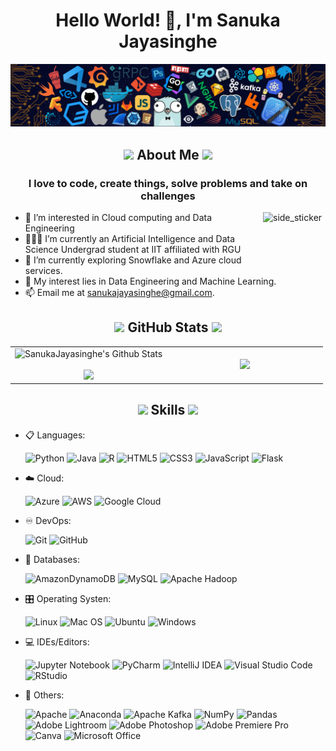 <h1 align="center"> Hello World! 👋, I'm Sanuka Jayasinghe </h1>

![Github Banner](https://github.com/Jaydeep-Yadav/Jaydeep-Yadav/blob/main/banner.png)

<h2 align="center"> <img src="https://media1.giphy.com/media/v1.Y2lkPTc5MGI3NjExZGVhOW42MGdveHUyeXhmc2c3bG9hbm5ndXJpZHM3eTVncjMyYW1zOSZlcD12MV9pbnRlcm5hbF9naWZfYnlfaWQmY3Q9cw/NnSFnC428LRHaxUNzj/giphy.webp" width="25"> About Me <img src="https://media1.giphy.com/media/v1.Y2lkPTc5MGI3NjExZGVhOW42MGdveHUyeXhmc2c3bG9hbm5ndXJpZHM3eTVncjMyYW1zOSZlcD12MV9pbnRlcm5hbF9naWZfYnlfaWQmY3Q9cw/NnSFnC428LRHaxUNzj/giphy.webp" width="25"> </h2>
<h3 align="center">I love to code, create things, solve problems and take on challenges</h3>

<img align="right" width=100px height=100px alt="side_sticker" src="https://media.giphy.com/media/TEnXkcsHrP4YedChhA/giphy.gif" />

- 👀 I’m interested in Cloud computing and Data Engineering
- 👨🏽‍💻 I’m currently an Artificial Intelligence and Data Science Undergrad student at IIT affiliated with RGU
- 🌱 I’m currently exploring Snowflake and Azure cloud services.
- 🤔 My interest lies in Data Engineering and Machine Learning.
- 📫 Email me at [sanukajayasinghe@gmail.com](mailto:sanukajayasinghe@gmail.com).

<h2 align="center"> <img src="https://media.giphy.com/media/iY8CRBdQXODJSCERIr/giphy.gif" width="25"> GitHub Stats <img src="https://media.giphy.com/media/iY8CRBdQXODJSCERIr/giphy.gif" width="25"> </h2>

<p align="center">
<table align="center">
<tr border="none">
<td width="50%" align="center">

  
  <img src="https://github-readme-stats.vercel.app/api?username=SanukaJayasinghe&include_all_commits=true&count_private=true&show_icons=true&line_height=20&title_color=7A7ADB&icon_color=EB7111&text_color=D3D3D3&bg_color=0,000000,130F40" alt="SanukaJayasinghe's Github Stats" />
  <br></br>
  <img src="https://github-readme-streak-stats.herokuapp.com/?user=SanukaJayasinghe&dates=D3D3D3&sideNums=D3D3D3&sideLabels=D3D3D3&currStreakNum=D3D3D3&background=0,000000,130F40" />
</td>
<td width="50%" align="center">

  <img src="https://github-readme-stats-eight-theta.vercel.app/api/top-langs/?username=SanukaJayasinghe&langs_count=8&line_height=20&title_color=7A7ADB&icon_color=2234AE&text_color=D3D3D3&bg_color=0,000000,130F40" />
  
  </td>
</tr>
</table>

<h2 align="center"> <img src="https://media2.giphy.com/media/QssGEmpkyEOhBCb7e1/giphy.gif?cid=ecf05e47a0n3gi1bfqntqmob8g9aid1oyj2wr3ds3mg700bl&rid=giphy.gif" width="25"> Skills <img src="https://media2.giphy.com/media/QssGEmpkyEOhBCb7e1/giphy.gif?cid=ecf05e47a0n3gi1bfqntqmob8g9aid1oyj2wr3ds3mg700bl&rid=giphy.gif" width="25"> </h2>

- 📋 Languages:

    ![Python](https://img.shields.io/badge/python-3670A0?style=for-the-badge&logo=python&logoColor=ffdd54)
    ![Java](https://img.shields.io/badge/java-%23ED8B00.svg?style=for-the-badge&logo=openjdk&logoColor=white)
    ![R](https://img.shields.io/badge/R-276DC3?style=for-the-badge&logo=r&logoColor=white)
    ![HTML5](https://img.shields.io/badge/html5-%23E34F26.svg?style=for-the-badge&logo=html5&logoColor=white)
    ![CSS3](https://img.shields.io/badge/css3-%231572B6.svg?style=for-the-badge&logo=css3&logoColor=white)
    ![JavaScript](https://img.shields.io/badge/JavaScript-F7DF1E?style=for-the-badge&logo=javascript&logoColor=black)
    ![Flask](https://img.shields.io/badge/flask-%23000.svg?style=for-the-badge&logo=flask&logoColor=white)
     
    
- ☁️ Cloud:

    ![Azure](https://img.shields.io/badge/azure-%230072C6.svg?style=for-the-badge&logo=microsoftazure&logoColor=white)
    ![AWS](https://img.shields.io/badge/AWS-%23FF9900.svg?style=for-the-badge&logo=amazon-aws&logoColor=white)
    ![Google Cloud](https://img.shields.io/badge/GoogleCloud-%234285F4.svg?style=for-the-badge&logo=google-cloud&logoColor=white)
    
- ♾️ DevOps:

    ![Git](https://img.shields.io/badge/git-%23F05033.svg?style=for-the-badge&logo=git&logoColor=white)
    ![GitHub](https://img.shields.io/badge/github-%23121011.svg?style=for-the-badge&logo=github&logoColor=white)
    
- 💾 Databases:

    ![AmazonDynamoDB](https://img.shields.io/badge/Amazon%20DynamoDB-4053D6?style=for-the-badge&logo=Amazon%20DynamoDB&logoColor=white)
    ![MySQL](https://img.shields.io/badge/mysql-%2300f.svg?style=for-the-badge&logo=mysql&logoColor=white)
    ![Apache Hadoop](https://img.shields.io/badge/Apache%20Hadoop-66CCFF?style=for-the-badge&logo=apachehadoop&logoColor=black)
    
- 🎛️ Operating Systen:

    ![Linux](https://img.shields.io/badge/Linux-FCC624?style=for-the-badge&logo=linux&logoColor=black)
    ![Mac OS](https://img.shields.io/badge/mac%20os-000000?style=for-the-badge&logo=macos&logoColor=F0F0F0)
    ![Ubuntu](https://img.shields.io/badge/Ubuntu-E95420?style=for-the-badge&logo=ubuntu&logoColor=white)
    ![Windows](https://img.shields.io/badge/Windows-0078D6?style=for-the-badge&logo=windows&logoColor=white)
    
- 💻 IDEs/Editors:

    ![Jupyter Notebook](https://img.shields.io/badge/jupyter-%23FA0F00.svg?style=for-the-badge&logo=jupyter&logoColor=white)
    ![PyCharm](https://img.shields.io/badge/pycharm-143?style=for-the-badge&logo=pycharm&logoColor=black&color=black&labelColor=green)
    ![IntelliJ IDEA](https://img.shields.io/badge/IntelliJIDEA-000000.svg?style=for-the-badge&logo=intellij-idea&logoColor=white)
    ![Visual Studio Code](https://img.shields.io/badge/Visual%20Studio%20Code-0078d7.svg?style=for-the-badge&logo=visual-studio-code&logoColor=white)
    ![RStudio](https://img.shields.io/badge/RStudio-4285F4?style=for-the-badge&logo=rstudio&logoColor=white)
    
- 🥅 Others:

    ![Apache](https://img.shields.io/badge/apache-%23D42029.svg?style=for-the-badge&logo=apache&logoColor=white)
    ![Anaconda](https://img.shields.io/badge/Anaconda-%2344A833.svg?style=for-the-badge&logo=anaconda&logoColor=white)
    ![Apache Kafka](https://img.shields.io/badge/Apache%20Kafka-000?style=for-the-badge&logo=apachekafka)
    ![NumPy](https://img.shields.io/badge/numpy-%23013243.svg?style=for-the-badge&logo=numpy&logoColor=white)
    ![Pandas](https://img.shields.io/badge/pandas-%23150458.svg?style=for-the-badge&logo=pandas&logoColor=white)
    ![Adobe Lightroom](https://img.shields.io/badge/Adobe%20Lightroom-31A8FF.svg?style=for-the-badge&logo=Adobe%20Lightroom&logoColor=white)
    ![Adobe Photoshop](https://img.shields.io/badge/adobe%20photoshop-%2331A8FF.svg?style=for-the-badge&logo=adobe%20photoshop&logoColor=white)
    ![Adobe Premiere Pro](https://img.shields.io/badge/Adobe%20Premiere%20Pro-9999FF.svg?style=for-the-badge&logo=Adobe%20Premiere%20Pro&logoColor=white) 
    ![Canva](https://img.shields.io/badge/Canva-%2300C4CC.svg?style=for-the-badge&logo=Canva&logoColor=white) 
    ![Microsoft Office](https://img.shields.io/badge/Microsoft_Office-D83B01?style=for-the-badge&logo=microsoft-office&logoColor=white)
